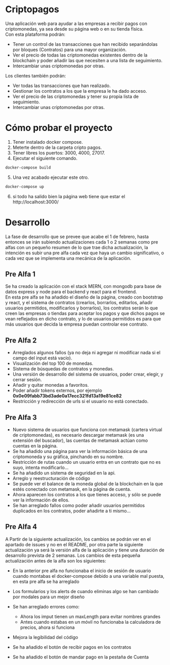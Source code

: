 # Criptopagos
Una aplicación web para ayudar a las empresas a recibir pagos con criptomonedas, ya sea desde su página web o en su tienda física.<br>
Con esta plataforma podrán:
* Tener un control de las transacciones que han recibido separándolas por bloques (Contratos) para una mayor organización.
* Ver el precio de todas las criptomonedas existentes dentro de la blockchain y poder añadir las que necesiten a una lista de seguimiento.
* Intercambiar unas criptomonedas por otras.

Los clientes también podrán:

* Ver todas las transacciones que han realizado.
* Gestionar los contratos a los que la empresa le ha dado acceso.
* Ver el precio de las criptomonedas y tener su propia lista de seguimiento.
* Intercambiar unas criptomonedas por otras.

# Cómo probar el proyecto
1. Tener instalado docker compose.
2. Meterte dentro de la carpeta cripto pagos.
3. Tener libres los puertos: 3000, 4000, 27017.
4. Ejecutar el siguiente comando.
```bash
docker-compose build
```
5. Una vez acabado ejecutar este otro.
```bash
docker-compose up
```
6. si todo ha salido bien la página web tiene que estar el http://localhost:3000/

# Desarrollo
La fase de desarrollo que se prevee que acabe el 1 de febrero, hasta entonces se irán subiendo actualizaciones cada 1 o 2 semanas 
como pre alfas con un pequeño resumen de lo que trae dicha actualización, la intención es subir una pre alfa cada vez que haya un cambio significativo, 
o cada vez que se implementa una mecánica de la aplicación.

## Pre Alfa 1
Se ha creado la aplicación con el stack MERN, con mongodb para base de datos express y node para el backend y react para el frontend. <br>
En esta pre alfa se ha añadido el diseño de la página, creado con bootstrap y react, y el sistema de contratos (crearlos, borrarlos, editarlos,
añadir usuarios permitidos, modificarlos y borrarlos), los contratos serán lo que creen las empresas o tiendas para aceptar los pagos y que dichos pagos se vean 
reflejados en dicho contrato, y lo de usuarios permitidos es para que más usuarios que decida la empresa puedan controlar ese contrato.

## Pre Alfa 2
* Arreglados algunos fallos (ya no deja ni agregar ni modificar nada si el campo del input está vacío).
* Visualización del top 100 de monedas.
* Sistema de búsquedas de contratos y monedas.
* Una versión de desarrollo del sistema de usuarios, poder crear, elegir, y cerrar sesión.
* Añadir y quitar monedas a favoritos.
* Poder añadir tokens externos, por ejemplo **0x0e09fabb73bd3ade0a17ecc321fd13a19e81ce82**
* Restricción y redirección de urls si el usuario no está conectado.

## Pre Alfa 3
* Nuevo sistema de usuarios que funciona con metamask (cartera virtual de criptomonedas), es necesario descargar metamask (es una extensión del buscador), las cuentas de metamask actúan como cuentas en la página.
* Se ha añadido una página para ver la información básica de una criptomoneda y su gráfica, pinchando en su nombre.
* Restricción de rutas cuando un usuario entra en un contrato que no es suyo, intenta modificarlo...
* Se ha añadido un sistema de seguridad en la api.
* Arreglo y reestructuración de código
* Se puede ver el balance de la moneda global de la blockchain en la que estés conectado con metamask, en la página de cuenta.
* Ahora aparecen los contratos a los que tienes acceso, y sólo se puede ver la información de ellos.
* Se han arreglado fallos como poder añadir usuarios permitidos duplicados en los contratos, poder añadirte a ti mismo…
## Pre Alfa 4
A Partir de la siguiente actualización, los cambios se podrán ver en el apartado de issues y no en el README, por otra parte la siguiente actualización ya será la versión alfa de la aplicación y tiene una duración de desarrollo prevista de 2 semanas.
Los cambios de esta pequeña actualización antes de la alfa son los siguientes:

* En la anterior pre alfa no funcionaba el inicio de sesión de usuario cuando montabas el docker-compose debido a una variable mal puesta, en esta pre alfa se ha arreglado
* Los formularios y los alerts de cuando eliminas algo se han cambiado por modales para un mejor diseño

* Se han arreglado errores como:
    * Ahora los imput tienen un maxLength para evitar nombres grandes
    * Antes cuando estabas en un móvil no funcionaba la calculadora de precios, ahora si funciona

* Mejora la legibilidad del código
* Se ha añadido el botón de recibir pagos en los contratos
* Se ha añadido el botón de mandar pago en la pestaña de Cuenta

